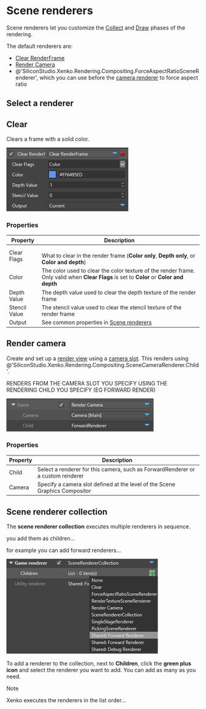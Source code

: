 # Scene renderers

Scene renderers let you customize the [Collect](../render-pipeline/render-features.md#collect) and [Draw](../render-pipeline/render-features.md#draw) phases of the rendering.

The default renderers are:

- [Clear RenderFrame](clear.md)
- [Render Camera](render-camera.md)
- @'SiliconStudio.Xenko.Rendering.Compositing.ForceAspectRatioSceneRenderer', which you can use before the [camera renderer](render-camera.md) to force aspect ratio

## Select a renderer



## Clear

Clears a frame with a solid color.

![media/clear-renderframe-1.png](media/clear-renderframe-1.png)

### Properties

| Property      | Description              
| ------------- | ----------
| Clear Flags   | <br>What to clear in the render frame (**Color only**, **Depth only**, or **Color and depth**)
| Color         | The color used to clear the color texture of the render frame. Only valid when **Clear Flags** is set to **Color** or **Color and depth**
| Depth Value   | The depth value used to clear the depth texture of the render frame
| Stencil Value | The stencil value used to clear the stencil texture of the render frame
| Output        | See common properties in [Scene renderers](index.md)

## Render camera

Create and set up a [render view](../rendering-pipeline/index.md#render%20views) using a [camera slot](camera-slots.md). This renders using @'SiliconStudio.Xenko.Rendering.Compositing.SceneCameraRenderer.Child'.

RENDERS FROM THE CAMERA SLOT YOU SPECIFY USING THE RENDERING CHILD YOU SPECIFY (EG FORWARD RENDER)

![media/render-camera-1.png](media/render-camera-1.png)

### Properties

| Property      | Description                                                             
| ------------- | ----------
| Child         | Select a renderer for this camera, such as ForwardRenderer or a custom renderer     
| Camera        | Specify a camera slot defined at the level of the Scene Graphics Compositor    

## Scene renderer collection

The **scene renderer collection** executes multiple renderers in sequence.

you add them as children...

for example you can add forward renderers... 

![Add to scene collection](media/add-renderer-to-scene-renderer-collection.png)

To add a renderer to the collection, next to **Children**, click the **green plus icon** and select the renderer you want to add. You can add as many as you need.

>[!Note]
>Xenko executes the renderers in the list order...

## 